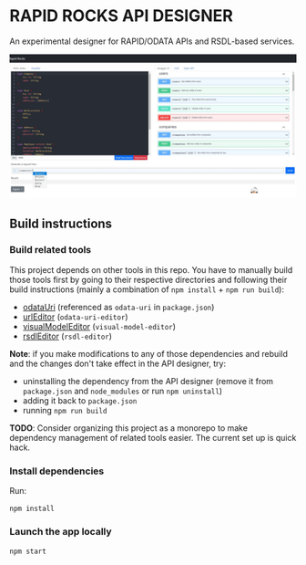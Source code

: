 # RAPID ROCKS API DESIGNER

An experimental designer for RAPID/ODATA APIs and RSDL-based services.

![Screenshot](./screenshot.jpeg)

## Build instructions

### Build related tools

This project depends on other tools in this repo. You have to manually build those tools first by going to their respective directories and following their build instructions (mainly a combination of `npm install` + `npm run build`):
- [odataUri](../odataUri) (referenced as `odata-uri` in `package.json`)
- [urlEditor](../urlEditor) (`odata-uri-editor`)
- [visualModelEditor](../visualModelEditor) (`visual-model-editor`)
- [rsdlEditor](../rsdlEditor) (`rsdl-editor`)

**Note**: if you make modifications to any of those dependencies and rebuild and the changes don't take effect in the API designer, try:
- uninstalling the dependency from the API designer (remove it from `package.json` and `node_modules` or run `npm uninstall`)
- adding it back to `package.json`
- running `npm run build`

**TODO**: Consider organizing this project as a monorepo to make dependency management of related tools easier. The current set up is quick hack.

### Install dependencies

Run:

```
npm install
```

### Launch the app locally

```
npm start
```